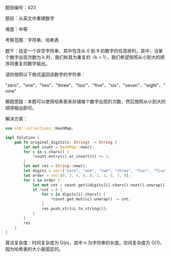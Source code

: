 题目编号：423

题目：从英文中重建数字

难度：中等

考察范围：字符串、哈希表

题干：给定一个非空字符串，其中包含从 0 到 9 的数字的任意排列。其中，当某个数字出现次数为 k 时，我们称其为重复的（k > 1），我们希望按照从小到大的顺序将重复的数字输出。

请你按照以下格式返回该数字的字符串：

"zero"、"one"、"two"、"three"、"four"、"five"、"six"、"seven"、"eight"、"nine"

解题思路：本题可以使用哈希表来存储每个数字出现的次数，然后按照从小到大的顺序输出即可。

解决方案：

```rust
use std::collections::HashMap;

impl Solution {
    pub fn original_digits(s: String) -> String {
        let mut count = HashMap::new();
        for c in s.chars() {
            *count.entry(c).or_insert(0) += 1;
        }
        let mut res = String::new();
        let digits = vec!["zero", "one", "two", "three", "four", "five", "six", "seven", "eight", "nine"];
        let order = vec![0, 2, 4, 6, 8, 1, 3, 5, 7, 9];
        for i in order {
            let mut cnt = count.get(&digits[i].chars().next().unwrap()).unwrap_or(&0);
            if *cnt > 0 {
                for c in digits[i].chars() {
                    *count.get_mut(&c).unwrap() -= cnt;
                }
                res.push_str(&i.to_string());
            }
        }
        res
    }
}
```

算法复杂度：时间复杂度为 O(n)，其中 n 为字符串的长度。空间复杂度为 O(1)，因为哈希表的大小是固定的。